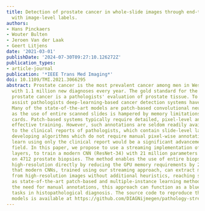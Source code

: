 ```yaml
---
title: Detection of prostate cancer in whole-slide images through end-to-end training
  with image-level labels.
authors:
- Hans Pinckaers
- Wouter Bulten
- Jeroen Van der Laak
- Geert Litjens
date: '2021-03-01'
publishDate: '2024-07-30T09:27:10.126272Z'
publication_types:
- article-journal
publication: '*IEEE Trans Med Imaging*'
doi: 10.1109/TMI.2021.3066295
abstract: Prostate cancer is the most prevalent cancer among men in Western countries,
  with 1.1 million new diagnoses every year. The gold standard for the diagnosis of
  prostate cancer is a pathologists' evaluation of prostate tissue. To potentially
  assist pathologists deep-learning-based cancer detection systems have been developed.
  Many of the state-of-the-art models are patch-based convolutional neural networks,
  as the use of entire scanned slides is hampered by memory limitations on accelerator
  cards. Patch-based systems typically require detailed, pixel-level annotations for
  effective training. However, such annotations are seldom readily available, in contrast
  to the clinical reports of pathologists, which contain slide-level labels. As such,
  developing algorithms which do not require manual pixel-wise annotations, but can
  learn using only the clinical report would be a significant advancement for the
  field. In this paper, we propose to use a streaming implementation of convolutional
  layers, to train a modern CNN (ResNet-34) with 21 million parameters end-to-end
  on 4712 prostate biopsies. The method enables the use of entire biopsy images at
  high-resolution directly by reducing the GPU memory requirements by 2.4 TB. We show
  that modern CNNs, trained using our streaming approach, can extract meaningful features
  from high-resolution images without additional heuristics, reaching similar performance
  as state-of-the-art patch-based and multiple-instance learning methods. By circumventing
  the need for manual annotations, this approach can function as a blueprint for other
  tasks in histopathological diagnosis. The source code to reproduce the streaming
  models is available at https://github.com/DIAGNijmegen/pathology-streaming-pipeline.
---
```

